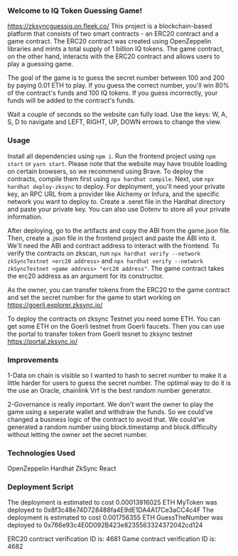 
### Welcome to IQ Token Guessing Game!
https://zksyncguessiq.on.fleek.co/
This project is a blockchain-based platform that consists of two smart contracts - an ERC20 contract and a game contract. The ERC20 contract was created using OpenZeppelin libraries and mints a total supply of 1 billion IQ tokens. The game contract, on the other hand, interacts with the ERC20 contract and allows users to play a guessing game.

The goal of the game is to guess the secret number between 100 and 200 by paying 0.01 ETH to play. If you guess the correct number, you'll win 80% of the contract's funds and 100 IQ tokens. If you guess incorrectly, your funds will be added to the contract's funds.

Wait a couple of seconds so the website can fully load.
Use the keys: W, A, S, D to navigate and LEFT, RIGHT, UP, DOWN errows to change the view.

### Usage
Install all dependencies using `npm i`.
Run the frontend project using `npm start` or `yarn start`. Please note that the website may have trouble loading on certain browsers, so we recommend using Brave.
To deploy the contracts, compile them first using `npx hardhat compile`.
Next, use `npx hardhat deploy-zksync` to deploy. For deployment, you'll need your private key, an RPC URL from a provider like Alchemy or Infura, and the specific network you want to deploy to.
Create a .seret file in the Hardhat directory and paste your private key. You can also use Dotenv to store all your private information.

After deploying, go to the artifacts and copy the ABI from the game.json file. Then, create a .json file in the frontend project and paste the ABI into it. We'll need the ABI and contract address to interact with the frontend.
To verify the contracts on zkscan, run `npx hardhat verify --network zkSyncTestnet <erc20 address>` and `npx hardhat verify --network zkSyncTestnet <game address> "erc20 address"`. The game contract takes the erc20 address as an argument for its constructor.

As the owner, you can transfer tokens from the ERC20 to the game contract and set the secret number for the game to start working on https://goerli.explorer.zksync.io/

To deploy the contracts on zksync Testnet you need some ETH. 
You can get some ETH on the Goerli testnet from Goerli faucets.
Then you can use the portal to transfer token from Goerli tesnet to zksync testnet https://portal.zksync.io/ 

### Improvements
1-Data on chain is visible so I wanted to hash to secret number to make it a little harder for users to guess the secret number.
The optimal way to do it is the use an Oracle, chainlink Vrf is the best random number generator.

2-Governance is really important. We don't want the owner to play the game using a seperate wallet and withdraw the funds. So we could've changed a business logic of the contract to avoid that.
We could've generated a random number using block.timestamp and block.difficulty without letting the owner set the secret number.

### Technologies Used
OpenZeppelin
Hardhat
ZkSync
React

### Deployment Script
The deployment is estimated to cost 0.00013916025 ETH
MyToken was deployed to 0x8f3c48e74D728488fa4E9dE1DA4A17Ce3aCC4c4F
The deployment is estimated to cost 0.001756355 ETH
GuessTheNumber was deployed to 0x766e93c4E0D092B423e8235563324372042cd124

ERC20 contract verification ID is: 4681
Game contract verification ID is: 4682




